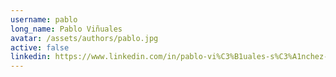 ```yaml
---
username: pablo
long_name: Pablo Viñuales
avatar: /assets/authors/pablo.jpg
active: false
linkedin: https://www.linkedin.com/in/pablo-vi%C3%B1uales-s%C3%A1nchez-a7a066149/
---
```

